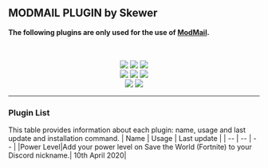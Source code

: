 ## **MODMAIL PLUGIN by Skewer**
**The following plugins are only used for the use of [ModMail](https://github.com/kyb3r/modmail).**
<p align="center">
<br><br><img src="https://img.shields.io/badge/python-v3.7-12a4ff?style=for-the-badge&logo=python&logoColor=12a4ff">
<img src="https://img.shields.io/badge/library-discord%2Epy-ffbb10?style=for-the-badge">
<a href="http://doge.mit-license.org"><img src="https://img.shields.io/github/license/sskewer/modmail?style=for-the-badge"></a>
<br><img src="https://img.shields.io/badge/discord-Simo%232471-7289DA?style=for-the-badge&logo=Discord&logoColor=7289DA">
<img src="https://img.shields.io/badge/github-sskewer-181717?style=for-the-badge&logo=github">
<a href="https://www.twitch.tv/mrskewer"><img src="https://img.shields.io/badge/twitch-mrskewer-9146FF?style=for-the-badge&logo=Twitch&logoColor=9146FF"></a>
<br><a href="https://streamlabs.com/mrskewer/tip"><img src="https://img.shields.io/badge/paypal-donate-00457C?style=for-the-badge&logo=paypal"></a>
<a href="http://doge.mit-license.org"><img src="https://img.shields.io/badge/support-click%20here-168DE2?style=for-the-badge&logo=mail%2Eru"></a>
</p>

***

### Plugin List
This table provides information about each plugin: name, usage and last update and installation command.
|    Name   |   Usage   |  Last update |
|     --    |     --    |       --     |
|Power Level|Add your power level on Save the World (Fortnite) to your Discord nickname.| 10th April 2020|

